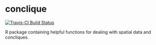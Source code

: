 # conclique

[![Travis-CI Build Status](https://travis-ci.org/andeek/conclique.svg?branch=Rcpp)](https://travis-ci.org/andeek/conclique)

R package containing helpful functions for dealing with spatial data and concliques.


